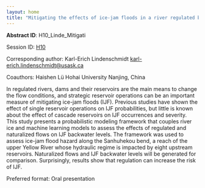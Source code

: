 ```yaml
---
layout: home
title: "Mitigating the effects of ice-jam floods in a river regulated by cascade reservoirs"
---
```



**Abstract ID**: H10_Linde_Mitigati

Session ID: [H10](.)

Corresponding author: Karl-Erich Lindenschmidt <a href="mailto:karl-erich.lindenschmidt@usask.ca">karl-erich.lindenschmidt@usask.ca</a>

Coauthors: Haishen Lü
 Hohai University
 Nanjing, China 

In regulated rivers, dams and their reservoirs are the main means to change the flow conditions, and strategic reservoir operations can be an important measure of mitigating ice-jam floods (IJF). Previous studies have shown the effect of single reservoir operations on IJF probabilities, but little is known about the effect of cascade reservoirs on IJF occurrences and severity. This study presents a probabilistic modeling framework that couples river ice and machine learning models to assess the effects of regulated and naturalized flows on IJF backwater levels. The framework was used to assess ice-jam flood hazard along the Sanhuhekou bend, a reach of the upper Yellow River whose hydraulic regime is impacted by eight upstream reservoirs. Naturalized flows and IJF backwater levels will be generated for comparison. Surprisingly, results show that regulation can increase the risk of IJF.

Preferred format: Oral presentation
